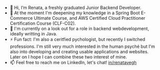 - 👋 Hi, I’m Renata, a freshly graduated Junior Backend Developer.
- 🌱 At the moment I'm deepening my knowledge in a Spring Boot E-Commerce Ultimate Course, and AWS Certified Cloud Practitioner Certification Course (CLF-C02).
- 💼 I'm currently on a look out for a role in backend webdevelopment, ideally writting in Java.
- ⚡ Fun fact: I'm also a ceritfied pychologist, but recently I switched professions. I'm still very much interested in the human psyché but I'm also into developing and creating usable applications and websites. Later on I hope I can combine these two interest of mine.
- 📫 Feel free to reach me on LinkedIn, let's chat! [in/renatavegh](https://www.linkedin.com/in/renatavegh/)

<!---
vrena4567/vrena4567 is a ✨ special ✨ repository because its `README.md` (this file) appears on your GitHub profile.
You can click the Preview link to take a look at your changes.
--->
